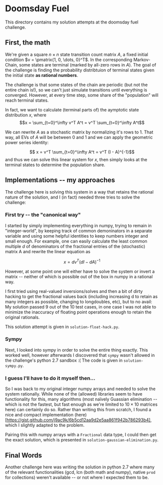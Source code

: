# Doomsday Fuel

This directory contains my solution attempts at the doomsday fuel challenge.

## First, the math

We're given a square $n \times n$ state transition count matrix $A$, a fixed initial condition $v = \pmatrix{1, 0, \dots, 0}^T$. In the corresponding Markov-Chain, some states are terminal (marked by all-zero rows in $A$).
The goal of the challenge is finding the probability distribtuion of terminal states given the initial state **as rational numbers**.

The challenge is that some states of the chain are periodic (but not the entire chain is!), so we can't just simulate transitions until everything is converged. However, at every time step, some share of the "population" will reach terminal states.

In fact, we want to calculate (terminal parts of) the aymptotic state distribution $x$, where
$$x = \sum_{t=0}^\infty  v^T A^t = v^T \sum_{t=0}^\infty A^t$$

We can rewrite $A$ as a stochastic matrix by normalizing it's rows to 1. That way, all EVs of $A$ will be between 0 and 1 and we can apply the geometric power series identity:

$$ x = v^T \sum_{t=0}^\infty A^t = v^T (I - A)^{-1}$$ and thus we can solve this linear system for $x$, then simply looks at the terminal states to determine the population share.

## Implementations -- my approaches

The challenge here is solving this system in a way that retains the rational nature of the solution, and I (in fact) needed three tries to solve the challenge:

### First try -- the "canonical way"
I started by simply implementing everything in numpy, trying to remain in "integer-world", by keeping track of common demoninators in a separate variable and using some helpful identities to keep numbers integer and small enough. For example, one can easily calculate the least common multiple $d$ of denominators of the fractional entries of the (stochastic) matrix A and rewrite the linear equation as

$$x = dv^T(dI - dA)^{-1}$$

However, at some point one will either have to solve the system or invert a matrix -- neither of which is possible out of the box in numpy in a rational way.

I first tried using real-valued inversions/solves and then a bit of dirty hacking to get the fractional values back (including increasing d to retain as many integers as possible, changing to longdoubles, etc), but to no avail:
My solution passed 9 out of the 10 test cases, in one case I was not able to minimize the inaccuracy of floating point operations enough to retain the original rationals.

This solution attempt is given in `solution-float-hack.py`.

### Sympy

Next, I looked into sympy in order to solve the entire thing exactly. This worked well, however afterwards I discovered that `sympy` wasn't allowed in the challenge's python 2.7 sandbox :(
The code is given in `solution-sympy.py`.

### I guess I'll have to do it myself then...

So I was back to my original integer numpy arrays and needed to solve the system rationally. While none of the (allowed) libraries seem to have functionality for this, many algorithms (most naïvely Guassian elimination -- which is not the fastest, but fast enough as we're limited to $10\times 10$ matrices here) can certainly do so. Rather than writing this from scratch, I found a nice and compact implementation (here)[https://gist.github.com/j9ac9k/6b5cd12aa9d2e5aa861f942b786293b4], which I slightly adapted to the problem.

Pairing this with numpy arrays with a `Fractional` data type, I could then get the exact solution, which is presented in `solution-gaussian-elimination.py`.

## Final Words
Another challenge here was writing the solution in python 2.7 where many of the relevant functionalities (gcd, lcn (both math and numpy), native `prod` for collections) weren't available -- or not where I expected them to be.